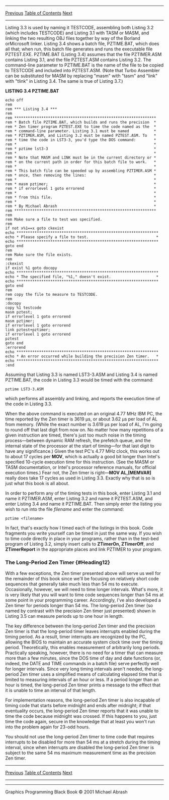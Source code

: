   ------------------------ --------------------------------- --------------------
  [Previous](03-05.html)   [Table of Contents](index.html)   [Next](03-07.html)
  ------------------------ --------------------------------- --------------------

Listing 3.3 is used by naming it TESTCODE, assembling both Listing 3.2
(which includes TESTCODE) and Listing 3.1 with TASM or MASM, and linking
the two resulting OBJ files together by way of the Borland orMicrosoft
linker. Listing 3.4 shows a batch file, PZTIME.BAT, which does all that;
when run, this batch file generates and runs the executable file
PZTEST.EXE. PZTIME.BAT (Listing 3.4) assumes that the file PZTIMER.ASM
contains Listing 3.1, and the file PZTEST.ASM contains Listing 3.2. The
command-line parameter to PZTIME.BAT is the name of the file to be
copied to TESTCODE and included into PZTEST.ASM. (Note that Turbo
Assembler can be substituted for MASM by replacing "masm" with "tasm"
and "link" with "tlink" in Listing 3.4. The same is true of Listing
3.7.)

**LISTING 3.4 PZTIME.BAT**

    echo off
    rem
    rem *** Listing 3.4 ***
    rem
    rem ***************************************************************
    rem * Batch file PZTIME.BAT, which builds and runs the precision  *
    rem * Zen timer program PZTEST.EXE to time the code named as the  *
    rem * command-line parameter. Listing 3.1 must be named           *
    rem * PZTIMER.ASM, and Listing 3.2 must be named PZTEST.ASM. To   *
    rem * time the code in LST3-3, you'd type the DOS command:        *
    rem *                                                             *
    rem * pztime lst3-3                                               *
    rem *                                                             *
    rem * Note that MASM and LINK must be in the current directory or *
    rem * on the current path in order for this batch file to work.   *
    rem *                                                             *
    rem * This batch file can be speeded up by assembling PZTIMER.ASM *
    rem * once, then removing the lines:                              *
    rem *                                                             *
    rem * masm pztimer;                                               *
    rem * if errorlevel 1 goto errorend                               *
    rem *                                                             *
    rem * from this file.                                             *
    rem *                                                             *
    rem * By Michael Abrash                                           *
    rem ***************************************************************
    rem
    rem Make sure a file to test was specified.
    rem
    if not x%1==x goto ckexist
    echo ***************************************************************
    echo * Please specify a file to test.                              *
    echo ***************************************************************
    goto end
    rem
    rem Make sure the file exists.
    rem
    :ckexist
    if exist %1 goto docopy
    echo ***************************************************************
    echo * The specified file, "%1," doesn't exist.                    *
    echo ***************************************************************
    goto end
    rem
    rem copy the file to measure to TESTCODE.
    rem
    :docopy
    copy %1 testcode
    masm pztest;
    if errorlevel 1 goto errorend
    masm pztimer;
    if errorlevel 1 goto errorend
    link pztest+pztimer;
    if errorlevel 1 goto errorend
    pztest
    goto end
    :errorend
    echo ***************************************************************
    echo * An error occurred while building the precision Zen timer.   *
    echo ***************************************************************
    :end

Assuming that Listing 3.3 is named LST3-3.ASM and Listing 3.4 is named
PZTIME.BAT, the code in Listing 3.3 would be timed with the command:

    pztime LST3-3.ASM

which performs all assembly and linking, and reports the execution time
of the code in Listing 3.3.

When the above command is executed on an original 4.77 MHz IBM PC, the
time reported by the Zen timer is 3619 µs, or about 3.62 µs per load of
AL from memory. (While the exact number is 3.619 µs per load of AL, I'm
going to round off that last digit from now on. No matter how many
repetitions of a given instruction are timed, there's just too much
noise in the timing process—between dynamic RAM refresh, the prefetch
queue, and the internal state of the processor at the start of
timing—for that last digit to have any significance.) Given the test
PC's 4.77 MHz clock, this works out to about 17 cycles per **MOV**,
which is actually a good bit longer than Intel's specified 10-cycle
execution time for this instruction. (See the MASM or TASM
documentation, or Intel's processor reference manuals, for official
execution times.) Fear not, the Zen timer is right—**MOV AL,[MEMVAR]**
really does take 17 cycles as used in Listing 3.3. Exactly why that is
so is just what this book is all about.

In order to perform any of the timing tests in this book, enter Listing
3.1 and name it PZTIMER.ASM, enter Listing 3.2 and name it PZTEST.ASM,
and enter Listing 3.4 and name it PZTIME.BAT. Then simply enter the
listing you wish to run into the file *filename* and enter the command:

    pztime <filename>

In fact, that's exactly how I timed each of the listings in this book.
Code fragments you write yourself can be timed in just the same way. If
you wish to time code directly in place in your programs, rather than in
the test-bed program of Listing 3.2, simply insert calls to **ZTimerOn,
ZTimerOff**, and **ZTimerReport** in the appropriate places and link
PZTIMER to your program.

### The Long-Period Zen Timer {#Heading12}

With a few exceptions, the Zen timer presented above will serve us well
for the remainder of this book since we'll be focusing on relatively
short code sequences that generally take much less than 54 ms to
execute. Occasionally, however, we will need to time longer intervals.
What's more, it is very likely that you will want to time code sequences
longer than 54 ms at some point in your programming career. Accordingly,
I've also developed a Zen timer for periods longer than 54 ms. The
long-period Zen timer (so named by contrast with the precision Zen timer
just presented) shown in Listing 3.5 can measure periods up to one hour
in length.

The key difference between the long-period Zen timer and the precision
Zen timer is that the long-period timer leaves interrupts enabled during
the timing period. As a result, timer interrupts are recognized by the
PC, allowing the BIOS to maintain an accurate system clock time over the
timing period. Theoretically, this enables measurement of arbitrarily
long periods. Practically speaking, however, there is no need for a
timer that can measure more than a few minutes, since the DOS time of
day and date functions (or, indeed, the DATE and TIME commands in a
batch file) serve perfectly well for longer intervals. Since very long
timing intervals aren't needed, the long-period Zen timer uses a
simplified means of calculating elapsed time that is limited to
measuring intervals of an hour or less. If a period longer than an hour
is timed, the long-period Zen timer prints a message to the effect that
it is unable to time an interval of that length.

For implementation reasons, the long-period Zen timer is also incapable
of timing code that starts before midnight and ends after midnight; if
that eventuality occurs, the long-period Zen timer reports that it was
unable to time the code because midnight was crossed. If this happens to
you, just time the code again, secure in the knowledge that at least you
won't run into the problem again for 23-odd hours.

You should not use the long-period Zen timer to time code that requires
interrupts to be disabled for more than 54 ms at a stretch during the
timing interval, since when interrupts are disabled the long-period Zen
timer is subject to the same 54 ms maximum measurement time as the
precision Zen timer.

  ------------------------ --------------------------------- --------------------
  [Previous](03-05.html)   [Table of Contents](index.html)   [Next](03-07.html)
  ------------------------ --------------------------------- --------------------

* * * * *

Graphics Programming Black Book © 2001 Michael Abrash
